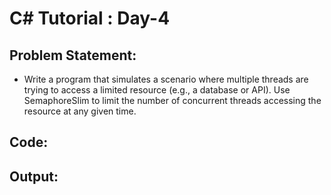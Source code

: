 ﻿# C# Tutorial : Day-4
## Problem Statement: 
- Write a program that simulates a scenario where multiple threads are trying to access a limited resource (e.g., a database or API). Use SemaphoreSlim to limit the number of concurrent threads accessing the resource at any given time.

## Code: 

## Output: 
